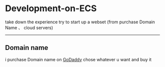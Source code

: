 # Development-on-ECS
take down the experience try to start up a webset (from purchase Domain Name 、 cloud servers) 

***

## Domain name
i purchase Domain name on [GoDaddy](https://sg.godaddy.com/)
chose whatever u want and buy it 
